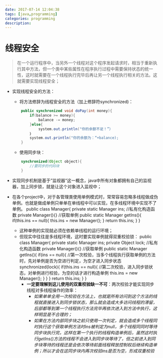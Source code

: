 ```yaml
---
date: 2017-07-14 12:04:38
tags: [java,programming]
categories: programming
description: 
---
```


# 线程安全

>在一个运行程序中，当另外一个线程对这个程序发起请求时，相当于重新执行其中方法，但一个类中某些属性在程序执行过程中需要保持状态的统一性，这时就需要在一个线程执行完毕后再让另一个线程执行相关的方法。这就需要实现线程安全；

<!--more-->

- 实现线程安全的方法：
    - 将方法修辞为线程安全的方法（加上修辞符synchronized)：

    ```java
        public synchronized void doPay(int money){
            if(balance >= money){
                balance -= money;
            }else{
                system.out.println("你的余额不足！”）
            ｝
            system.out.println("你的余额为：“+balance);
        }
    ```

    - 使用同步块：

    ```java
        synchronized(Object object){
            //要同步的代码块
        }
    ```

- 实现同步机制是基于”监视器“这一概念，java中所有对象都拥有自己的监视器，加上同步锁，就是让这个对象进入监视中；
- 在各个project中，对于各管理类使用单例模式时，常常容易忽略多线程做成伪单例。也就是做成单例只单单在单线程中可以实现，在多线程环境中实现不了单例。
            public class Manager{
                private static Manager ins;
                //私有化构造函数
                private Manager(){}
                //获取单例
                public static Manager getIns(){
                    if(this.ins == null){
                        this.ins = new Manager();
                    }
                    return this.ins;
                }
            }
    - 这种单例的实现就必须在依赖单线程的运行环境；
    - 但现实中往往是多线程环境，这时要实现单例就得双重校验锁：
            public class Manager{
                private static Manager ins;
                private Object lock;
                //私有化构造函数
                private Manager(){}
                //获取单例
                public static Manager getIns(){
                    if(ins == null){    //第一次校验，当多个线程执行获取单例的方法时，先对单例是否为空进行判定，为空才进入同步状态
                        synchronized(lock){
                            if(this.ins == null){  //第二次校验，进入同步锁状态，对单例进行校验，为空的话才进行构造单例
                                this.ins = new Manager();
                            }
                        }
                    }
                    return this.ins;
                }
            }
        - **一定要理解到这儿使用的双重校验缺一不可**：两次校验才能实现同步线程对多线程操作的效率：
            - *如果单单全用一次校验在方法上，也就是所有访问到这个方法的线程就直接进入到同步锁状态，那么就会造成大多访问线程的滞留，后部都等到第一个线程执行方法完毕再依次进入到方法中执行，这样明显是不合理的；*
            - *如果在方法内部同步块之前只使用一次判定，就会造成多个线程同时执行这个获取单例方法时ins被判定为null，多个线程同同时等待同步块执行完，这样在第一个执行的线程构造单例后，虽然这时执行getIns()方法的线程不会进入到同步块等待了，但之前进入到同步块等待的线程还是会依次等待前面线程释放控制权后继续构造单例；所以才会在这同步块内再次校验ins是否为空，形成双重校验*
